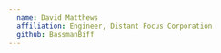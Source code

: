 ```yaml
---
  name: David Matthews
  affiliation: Engineer, Distant Focus Corporation
  github: BassmanBiff
---
```

